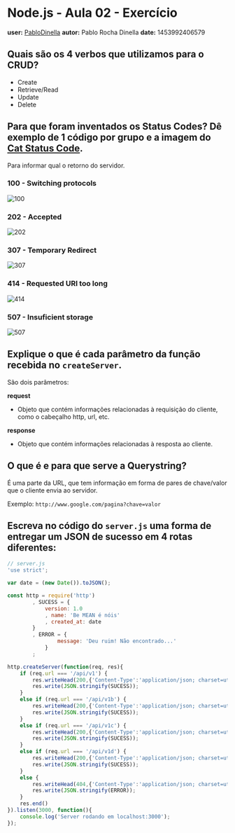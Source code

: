 # Node.js - Aula 02 - Exercício
**user:** [PabloDinella](https://github.com/PabloDinella/)
**autor:** Pablo Rocha Dinella
**date:** 1453992406579

## Quais são os 4 verbos que utilizamos para o CRUD?

- Create
- Retrieve/Read
- Update
- Delete

## Para que foram inventados os Status Codes? Dê exemplo de 1 código por grupo e a imagem do [Cat Status Code](https://http.cat/).

Para informar qual o retorno do servidor.

### 100 - Switching protocols

![100](https://http.cat/101)

### 202 - Accepted

![202](https://http.cat/202)

### 307 - Temporary Redirect

![307](https://http.cat/307)

### 414 - Requested URI too long

![414](https://http.cat/414)

### 507 - Insuficient storage

![507](https://http.cat/507)

## Explique o que é cada parâmetro da função recebida no `createServer`.

São dois parâmetros:

**request**
-	Objeto que contém informações relacionadas à requisição do cliente, como o cabeçalho http, url, etc.

**response**
-	Objeto que contém informações relacionadas à resposta ao cliente.


## O que é e para que serve a Querystring?

É uma parte da URL, que tem informação em forma de pares de chave/valor que o cliente envia ao servidor.

Exemplo: `http://www.google.com/pagina?chave=valor`

## Escreva no código do `server.js` uma forma de entregar um JSON de sucesso em 4 rotas diferentes:

```javascript
// server.js
'use strict';

var date = (new Date()).toJSON();

const http = require('http')
		, SUCESS = {
			version: 1.0
			, name: 'Be MEAN é nóis'
			, created_at: date
		}
		, ERROR = {
				message: 'Deu ruim! Não encontrado...'
			}
		;

http.createServer(function(req, res){
	if (req.url === '/api/v1') {
		res.writeHead(200,{'Content-Type':'application/json; charset=utf-8'});
		res.write(JSON.stringify(SUCESS));
	}
	else if (req.url === '/api/v1b') {
		res.writeHead(200,{'Content-Type':'application/json; charset=utf-8'});
		res.write(JSON.stringify(SUCESS));
	}
	else if (req.url === '/api/v1c') {
		res.writeHead(200,{'Content-Type':'application/json; charset=utf-8'});
		res.write(JSON.stringify(SUCESS));
	}
	else if (req.url === '/api/v1d') {
		res.writeHead(200,{'Content-Type':'application/json; charset=utf-8'});
		res.write(JSON.stringify(SUCESS));
	}
	else {
		res.writeHead(404,{'Content-Type':'application/json; charset=utf-8'});
		res.write(JSON.stringify(ERROR));
	}
	res.end()
}).listen(3000, function(){
	console.log('Server rodando em localhost:3000');
});
```

